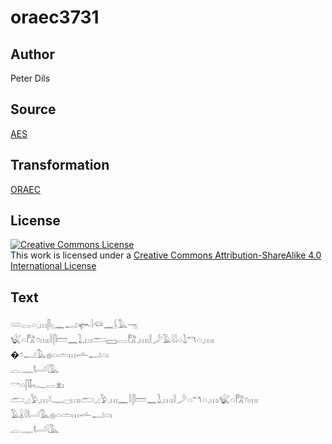 # oraec3731

## Author

Peter Dils

## Source

[AES](https://github.com/simondschweitzer/aes)

## Transformation

[ORAEC](https://oraec.github.io/)

## License

<a rel="license" href="http://creativecommons.org/licenses/by-sa/4.0/"><img alt="Creative Commons License" style="border-width:0" src="https://i.creativecommons.org/l/by-sa/4.0/88x31.png" /></a><br />This work is licensed under a <a rel="license" href="http://creativecommons.org/licenses/by-sa/4.0/">Creative Commons Attribution-ShareAlike 4.0 International License</a>

## Text

𓄲𓂋𓏏𓈒𓏥𓋴𓊪𓈖𓂝𓊜𓇋𓆛𓈖𓌰𓅓𓁸<br>
𓆤𓏏𓀗𓏌𓏥𓏤𓎛𓋴𓏠𓈖𓍖𓈒𓏥𓂧𓈙𓂋𓀗𓈒𓏥𓏤𓎛𓌳𓄿𓇋𓇋𓏏𓍖𓎔𓏏𓈒𓏥𓏤<br>
�𓏌𓂝𓅓𓐍𓏏𓏛𓏥𓌡𓂝𓏏𓏤<br>
𓐛𓊃𓂡𓇋𓅓<br>
𓎡𓏏𓋴𓄤𓆑𓂋𓁷𓏤<br>
𓂧𓈎𓅱𓈒𓏥𓍱𓊃𓊌𓏥𓏤𓂧𓈎𓅱𓈒𓏥𓈖𓎛𓋴𓏠𓈖𓍖𓈒𓏥𓏤𓎛𓌳𓏏𓎔𓏏𓈒𓏥𓏤𓆤𓏏𓀗𓏌𓏥𓏤<br>
𓄿𓏇𓇋𓂡𓅓𓐍𓏏𓏛𓏥𓌡𓂝𓏏𓏤<br>
𓐛𓊃𓂡𓇋𓅓<br>
